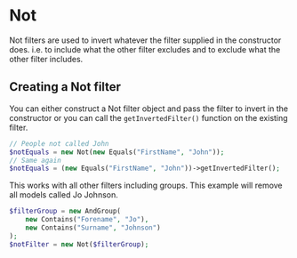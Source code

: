 Not
===

Not filters are used to invert whatever the filter supplied in the constructor does. i.e. to include what the
other filter excludes and to exclude what the other filter includes.

## Creating a Not filter

You can either construct a Not filter object and pass the filter to invert in the constructor or you can call the
`getInvertedFilter()` function on the existing filter.

``` php
// People not called John
$notEquals = new Not(new Equals("FirstName", "John"));
// Same again
$notEquals = (new Equals("FirstName", "John"))->getInvertedFilter();
```
This works with all other filters including groups. This example will remove all models called Jo Johnson.

```php
$filterGroup = new AndGroup(
    new Contains("Forename", "Jo"),
	new Contains("Surname", "Johnson")
);
$notFilter = new Not($filterGroup);
```
